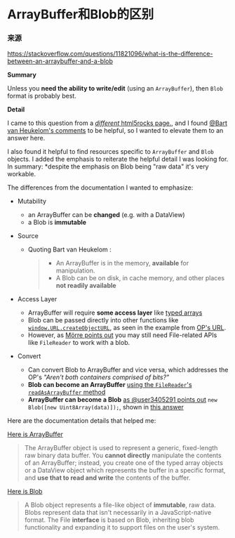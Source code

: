 # ArrayBuffer和Blob的区别

### 来源

 https://stackoverflow.com/questions/11821096/what-is-the-difference-between-an-arraybuffer-and-a-blob

**Summary**

Unless you **need the ability to write/edit** (using an `ArrayBuffer`), then `Blob` format is probably best.

**Detail**

I came to this question from a [*different* html5rocks page.](https://www.html5rocks.com/en/tutorials/websockets/basics/), and I found [@Bart van Heukelom's comments](https://stackoverflow.com/questions/11821096/what-is-the-difference-between-an-arraybuffer-and-a-blob#comment41489269_11821109) to be helpful, so I wanted to elevate them to an answer here.

I also found it helpful to find resources specific to `ArrayBuffer` and `Blob` objects. I added the emphasis to reiterate the helpful detail I was looking for. In summary: *despite the emphasis on Blob being "raw data" it's very workable.

The differences from the documentation I wanted to emphasize:

- Mutability

  - an ArrayBuffer can be **changed** (e.g. with a DataView)
  - a Blob is **immutable**

- Source

  - Quoting Bart van Heukelom :

    > - An ArrayBuffer is in the memory, **available** for manipulation.
    > - A Blob can be on disk, in cache memory, and other places **not readily available**

- Access Layer

  - ArrayBuffer will require **some access layer** like [typed arrays](https://developer.mozilla.org/en-US/docs/Web/JavaScript/Typed_arrays)
  - Blob can be passed directly into other functions like [`window.URL.createObjectURL`](https://developer.mozilla.org/en-US/docs/Web/API/URL/createObjectURL), as seen in the example from [OP's URL](http://www.html5rocks.com/en/tutorials/file/xhr2/).
  - However, as [Mörre points out](https://stackoverflow.com/questions/11821096/what-is-the-difference-between-an-arraybuffer-and-a-blob/39951543?noredirect=1#comment77413345_39951543) you may still need File-related APIs like `FileReader` to work with a blob.

- Convert

  - Can convert Blob to ArrayBuffer and vice versa, which addresses the OP's *"Aren't both containers comprised of bits?"*
  - **Blob can become an ArrayBuffer** [using the `FileReader`'s `readAsArrayBuffer` method](https://developer.mozilla.org/en-US/docs/Web/API/FileReader#readAsArrayBuffer())
  - **ArrayBuffer can become a Blob** [as @user3405291 points out](https://stackoverflow.com/questions/11821096/what-is-the-difference-between-an-arraybuffer-and-a-blob/39951543?noredirect=1#comment86677751_39951543) `new Blob([new Uint8Array(data)]);`, shown in [this answer](https://stackoverflow.com/a/44148694/3405291)

Here are the documentation details that helped me:

[Here is ArrayBuffer](https://developer.mozilla.org/en-US/docs/Web/JavaScript/Reference/Global_Objects/ArrayBuffer)

> The ArrayBuffer object is used to represent a generic, fixed-length raw binary data buffer. You **cannot directly** manipulate the contents of an ArrayBuffer; instead, you create one of the typed array objects or a DataView object which represents the buffer in a specific format, and **use that to read and write** the contents of the buffer.

[Here is Blob](https://developer.mozilla.org/en-US/docs/Web/API/Blob)

> A Blob object represents a file-like object of **immutable**, raw data. Blobs represent data that isn't necessarily in a JavaScript-native format. The File **interface** is based on Blob, inheriting blob functionality and expanding it to support files on the user's system.